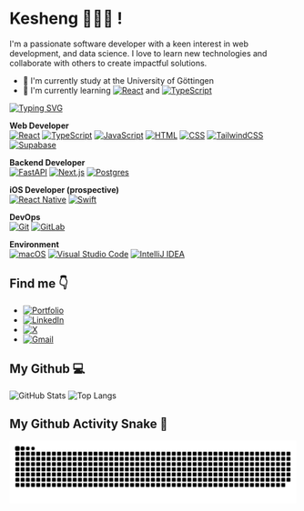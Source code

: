 # Kesheng 🧑🏻‍💻 ! 


I'm a passionate software developer with a keen interest in web development, and data science. I love to learn new technologies and collaborate with others to create impactful solutions.

- 🔭 I'm currently study at the University of Göttingen
- 🌱 I'm currently learning [![React](https://img.shields.io/badge/React-%2320232a.svg?logo=react&logoColor=%2361DAFB)](#) and [![TypeScript](https://img.shields.io/badge/TypeScript-3178C6?logo=typescript&logoColor=fff)](#)


[![Typing SVG](https://readme-typing-svg.herokuapp.com?font=Ubuntu+Mono&size=19&pause=1000&color=0F3CF7&width=435&lines=independent+developer+coding+with+love)](https://git.io/typing-svg)


**Web Developer**<br>
[![React](https://img.shields.io/badge/React-%2320232a.svg?logo=react&logoColor=%2361DAFB)](#) [![TypeScript](https://img.shields.io/badge/TypeScript-3178C6?logo=typescript&logoColor=fff)](#) [![JavaScript](https://img.shields.io/badge/JavaScript-F7DF1E?logo=javascript&logoColor=000)](#) [![HTML](https://img.shields.io/badge/HTML-%23E34F26.svg?logo=html5&logoColor=white)](#) [![CSS](https://img.shields.io/badge/CSS-1572B6?logo=css3&logoColor=fff)](#) [![TailwindCSS](https://img.shields.io/badge/Tailwind%20CSS-%2338B2AC.svg?logo=tailwind-css&logoColor=white)](#) [![Supabase](https://img.shields.io/badge/Supabase-3FCF8E?logo=supabase&logoColor=fff)](#)

**Backend Developer**<br>
[![FastAPI](https://img.shields.io/badge/FastAPI-009485.svg?logo=fastapi&logoColor=white)](#) [![Next.js](https://img.shields.io/badge/Next.js-black?logo=next.js&logoColor=white)](#) [![Postgres](https://img.shields.io/badge/Postgres-%23316192.svg?logo=postgresql&logoColor=white)](#)

**iOS Developer (prospective)**<br>
[![React Native](https://img.shields.io/badge/React_Native-%2320232a.svg?logo=react&logoColor=%2361DAFB)](#) [![Swift](https://img.shields.io/badge/Swift-F54A2A?logo=swift&logoColor=white)](#)


**DevOps**<br>
[![Git](https://img.shields.io/badge/Git-F05032?logo=git&logoColor=fff)](#) [![GitLab](https://img.shields.io/badge/GitLab-FC6D26?logo=gitlab&logoColor=fff)](#)


**Environment**<br>
[![macOS](https://img.shields.io/badge/macOS-000000?logo=apple&logoColor=F0F0F0)](#) [![Visual Studio Code](https://custom-icon-badges.demolab.com/badge/Visual%20Studio%20Code-0078d7.svg?logo=vsc&logoColor=white)](#) [![IntelliJ IDEA](https://img.shields.io/badge/IntelliJIDEA-000000.svg?logo=intellij-idea&logoColor=white)](#)


## Find me 👇
  + [![Portfolio](https://img.shields.io/badge/Portfolio-FF4785?style=flat&logo=campaignmonitor&logoColor=white)](https://kesheng.me)
  + [![LinkedIn](https://custom-icon-badges.demolab.com/badge/LinkedIn-0A66C2?logo=linkedin-white&logoColor=fff)](https://www.linkedin.com/in/kesheng-guo/)
  + [![X](https://img.shields.io/badge/X-%23000000.svg?logo=X&logoColor=white)](https://x.com/ksguo510)
  + [![Gmail](https://img.shields.io/badge/Gmail-D14836?logo=gmail&logoColor=white)](mailto:kesheng.guo510@gmail.com)

## My Github 💻

![GitHub Stats](https://github-readme-stats.vercel.app/api?username=ksguo&theme=react&show_icons=true&hide_border=true&count_private=true&layout=compact&hide_title=true&card_width=450)
![Top Langs](https://github-readme-stats.vercel.app/api/top-langs/?username=ksguo&theme=react&show_icons=true&hide_border=true&layout=compact&hide_title=true&card_width=450)



## My Github Activity Snake 🐍
![Snake animation](https://github.com/ksguo/ksguo/blob/output/github-snake.svg)